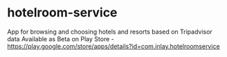 # hotelroom-service
App for browsing and choosing hotels and resorts based on Tripadvisor data
Available as Beta on Play Store - https://play.google.com/store/apps/details?id=com.inlay.hotelroomservice
